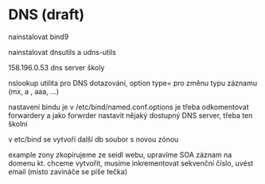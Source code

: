 # DNS \(draft\)

nainstalovat bind9

nainstalovat dnsutils a udns-utils

158.196.0.53 dns server školy

nslookup utilita pro DNS dotazování, option type= pro změnu typu záznamu \(mx, a , aaa, ...\)

nastavení bindu je v /etc/bind/named.conf.options je třeba odkomentovat forwardery a jako forwrder nastavit nějaký dostupný DNS server, třeba ten školní

v etc/bind se vytvoří další db soubor s novou zónou

example zony zkopírujeme ze seidl webu, upravíme SOA záznam na domenu kt. chceme vytvořit, musíme inkrementovat sekvenční číslo, uvést email \(místo zavináče se píše tečka\)

